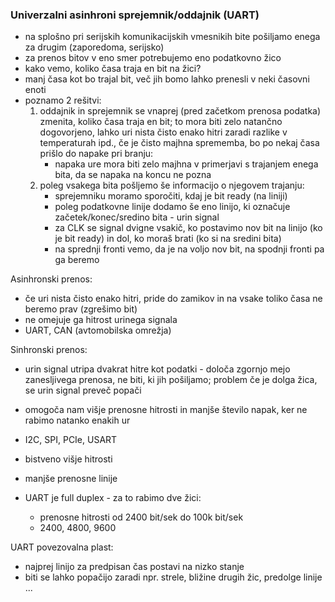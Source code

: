 ### Univerzalni asinhroni sprejemnik/oddajnik (UART)

- na splošno pri serijskih komunikacijskih vmesnikih bite pošiljamo enega za drugim (zaporedoma, serijsko)
- za prenos bitov v eno smer potrebujemo eno podatkovno žico
- kako vemo, koliko časa traja en bit na žici?
- manj časa kot bo trajal bit, več jih bomo lahko prenesli v neki časovni enoti
- poznamo 2 rešitvi:
	1. oddajnik in sprejemnik se vnaprej (pred začetkom prenosa podatka) zmenita, koliko časa traja en bit; to mora biti zelo natančno dogovorjeno, lahko uri nista čisto enako hitri zaradi razlike v temperaturah ipd., če je čisto majhna sprememba, bo po nekaj časa prišlo do napake pri branju:
		- napaka ure mora biti zelo majhna v primerjavi s trajanjem enega bita, da se napaka na koncu ne pozna
	2. poleg vsakega bita pošljemo še informacijo o njegovem trajanju:
		- sprejemniku moramo sporočiti, kdaj je bit ready (na liniji)
		- poleg podatkovne linije dodamo še eno linijo, ki označuje začetek/konec/sredino bita - urin signal
		- za CLK se signal dvigne vsakič, ko postavimo nov bit na linijo (ko je bit ready) in dol, ko moraš brati (ko si na sredini bita)
		- na sprednji fronti vemo, da je na voljo nov bit, na spodnji fronti pa ga beremo

Asinhronski prenos:
- če uri nista čisto enako hitri, pride do zamikov in na vsake toliko časa ne beremo prav (zgrešimo bit)
- ne omejuje ga hitrost urinega signala
- UART, CAN (avtomobilska omrežja)

Sinhronski prenos:
- urin signal utripa dvakrat hitre kot podatki - določa zgornjo mejo zanesljivega prenosa, ne biti, ki jih pošiljamo; problem če je dolga žica, se urin signal preveč popači
- omogoča nam višje prenosne hitrosti in manjše število napak, ker ne rabimo natanko enakih ur
- I2C, SPI, PCIe, USART
- bistveno višje hitrosti
- manjše prenosne linije

- UART je full duplex - za to rabimo dve žici:
	- prenosne hitrosti od 2400 bit/sek do 100k bit/sek
	- 2400, 4800, 9600

UART povezovalna plast:
- najprej linijo za predpisan čas postavi na nizko stanje
- biti se lahko popačijo zaradi npr. strele, bližine drugih žic, predolge linije ...